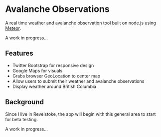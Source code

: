 # Avalanche Observations

A real time weather and avalanche observation tool built on node.js using [Meteor][1].

A work in progress...

## Features

* Twitter Bootstrap for responsive design
* Google Maps for visuals
* Grabs browser GeoLocation to center map
* Allow users to submit their weather and avalanche observations
* Display weather around British Columbia

## Background

Since I live in Revelstoke, the app will begin with this general area to start for beta testing.

 [1]: http://meteor.com/

 A work in progress...
